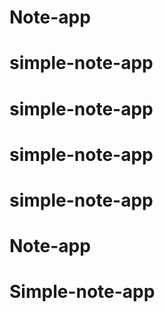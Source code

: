 # Note-app
# simple-note-app
# simple-note-app
# simple-note-app
# simple-note-app
# Note-app
# Simple-note-app
